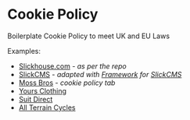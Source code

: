 # Cookie Policy
Boilerplate Cookie Policy to meet UK and EU Laws

Examples:

* [Slickhouse.com](http://slickhouse.com/cookiepolicy.html) - _as per the repo_
* [SlickCMS](https://slickcms.azurewebsites.net/cookies) - _adapted with [Framework](https://github.com/mattjuffs/framework) for [SlickCMS](https://github.com/mattjuffs/slickcms)_
* [Moss Bros](https://www.moss.co.uk/privacy-policy) - _cookie policy tab_
* [Yours Clothing](https://www.yoursclothing.co.uk/cookie-policy)
* [Suit Direct](https://www.suitdirect.co.uk/privacypolicy)
* [All Terrain Cycles](https://www.allterraincycles.co.uk/cookiepolicy)
